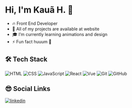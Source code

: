 # Hi, I'm Kauã H. 👋

- 🔥 Front End Developer 
- 💪 All of my projects are available at website
- 🎓 I’m currently learning animations and design
- ⚡ Fun fact huuum 🤔

## 🛠 Tech Stack

![HTML](https://img.shields.io/badge/-HTML-05122A?style=flat&logo=HTML5)
![CSS](https://img.shields.io/badge/-CSS-05122A?style=flat&logo=CSS3&logoColor=1572B6)
![JavaScript](https://img.shields.io/badge/-JavaScript-05122A?style=flat&logo=javascript)
![React](https://img.shields.io/badge/-React-05122A?style=flat&logo=react)
![Vue](https://img.shields.io/badge/-Vue-05122A?style=flat&logo=vuedotjs)
![Git](https://img.shields.io/badge/-Git-05122A?style=flat&logo=git)
![GitHub](https://img.shields.io/badge/-GitHub-05122A?style=flat&logo=github)

## 😎 Social Links

<p>
  <a href="https://www.linkedin.com/in/kaua-h/" target="_blank">
    <img align="center" src="https://img.shields.io/badge/-kauah-05122A?style=flat&logo=linkedin" alt="linkedin"/>
  </a>
</p>
